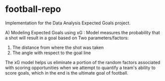 # football-repo
Implementation for the Data Analysis Expected Goals project.


A)	Modeling Expected Goals using xG :
Model measures the probability that a shot will result in a goal based on Two parameters/factors:
1) The distance from where the shot was taken
2) The angle with respect to the goal line

The xG model helps us eliminate a portion of the random factors associated with scoring opportunities when we attempt to quantify a team's ability to score goals, which in the end is the ultimate goal of football.
